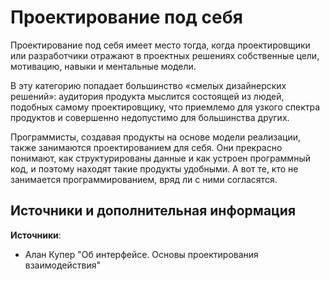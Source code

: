 # Проектирование под себя

Проектирование под себя имеет место тогда, когда проектировщики или разработчики отражают в проектных решениях собственные цели, мотивацию, навыки и ментальные модели. 

В эту категорию попадает большинство «смелых дизайнерских решений»: аудитория продукта мыслится состоящей из людей, подобных самому проектировщику, что приемлемо для узкого спектра продуктов и совершенно недопустимо для большинства других.

Программисты, создавая продукты на основе модели реализации, также занимаются проектированием для себя. Они прекрасно понимают, как структурированы данные и как устроен программный код, и поэтому находят такие продукты удобными. А вот те, кто не занимается программированием, вряд ли с ними согласятся.

## Источники и дополнительная информация

**Источники**:

- Алан Купер "Об интерфейсе. Основы проектирования взаимодействия"